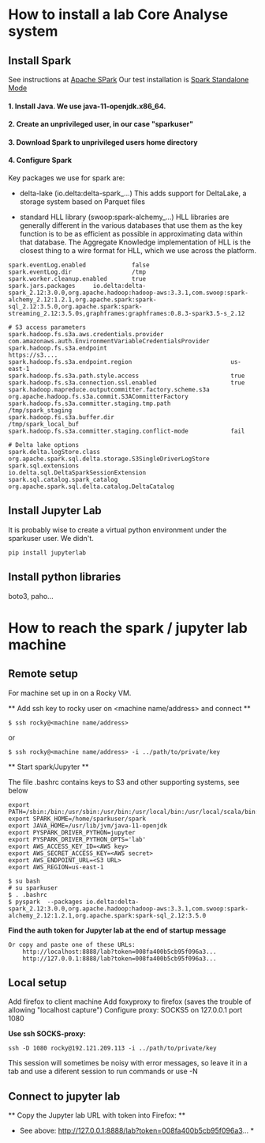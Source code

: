 # How to install a lab Core Analyse system

## Install Spark

See instructions at [Apache SPark](https://spark.apache.org/docs/latest/index.html)
Our test installation is [Spark Standalone Mode](https://spark.apache.org/docs/latest/spark-standalone.html)

#### 1. Install Java. We use java-11-openjdk.x86_64.
#### 2. Create an unprivileged user, in our case "sparkuser"
#### 3. Download Spark to unprivileged users home directory
#### 4. Configure Spark

Key packages we use for spark are: 

 - delta-lake (io.delta:delta-spark_...)
   This adds support for DeltaLake, a storage system based on Parquet files

 - standard HLL library (swoop:spark-alchemy_...)
   HLL libraries are generally different in the various databases that use them
   as the key function is to be as efficient as possible in approximating data
   within that database. The Aggregate Knowledge implementation of HLL is the
   closest thing to a wire format for HLL, which we use across the platform.

```
spark.eventLog.enabled             false
spark.eventLog.dir                 /tmp
spark.worker.cleanup.enabled       true
spark.jars.packages     io.delta:delta-spark_2.12:3.0.0,org.apache.hadoop:hadoop-aws:3.3.1,com.swoop:spark-alchemy_2.12:1.2.1,org.apache.spark:spark-sql_2.12:3.5.0,org.apache.spark:spark-streaming_2.12:3.5.0s,graphframes:graphframes:0.8.3-spark3.5-s_2.12

# S3 access parameters
spark.hadoop.fs.s3a.aws.credentials.provider                   com.amazonaws.auth.EnvironmentVariableCredentialsProvider
spark.hadoop.fs.s3a.endpoint                                   https://s3....
spark.hadoop.fs.s3a.endpoint.region                            us-east-1
spark.hadoop.fs.s3a.path.style.access                          true
spark.hadoop.fs.s3a.connection.ssl.enabled                     true
spark.hadoop.mapreduce.outputcommitter.factory.scheme.s3a      org.apache.hadoop.fs.s3a.commit.S3ACommitterFactory
spark.hadoop.fs.s3a.committer.staging.tmp.path                 /tmp/spark_staging
spark.hadoop.fs.s3a.buffer.dir                                 /tmp/spark_local_buf
spark.hadoop.fs.s3a.committer.staging.conflict-mode            fail

# Delta lake options
spark.delta.logStore.class                      org.apache.spark.sql.delta.storage.S3SingleDriverLogStore
spark.sql.extensions                            io.delta.sql.DeltaSparkSessionExtension
spark.sql.catalog.spark_catalog                 org.apache.spark.sql.delta.catalog.DeltaCatalog
```

## Install Jupyter Lab

It is probably wise to create a virtual python environment under the sparkuser user. We didn't.

```
pip install jupyterlab
```


## Install python libraries

boto3, paho...




# How to reach the spark / jupyter lab machine 

## Remote setup

For machine set up in on a Rocky VM. 

** Add ssh key to rocky user on <machine name/address> and connect **

`$ ssh rocky@<machine name/address>`

or

`$ ssh rocky@<machine name/address> -i ../path/to/private/key`

** Start spark/Jupyter **

The file .bashrc contains keys to S3 and other supporting systems, see below

```
export PATH=/sbin:/bin:/usr/sbin:/usr/bin:/usr/local/bin:/usr/local/scala/bin:/home/sparkuser/spark/bin:/home/sparkuser/spark/sbin
export SPARK_HOME=/home/sparkuser/spark
export JAVA_HOME=/usr/lib/jvm/java-11-openjdk
export PYSPARK_DRIVER_PYTHON=jupyter
export PYSPARK_DRIVER_PYTHON_OPTS='lab'
export AWS_ACCESS_KEY_ID=<AWS key>
export AWS_SECRET_ACCESS_KEY=<AWS secret>
export AWS_ENDPOINT_URL=<S3 URL>
export AWS_REGION=us-east-1
```




```
$ su bash
# su sparkuser
$ . .bashrc
$ pyspark  --packages io.delta:delta-spark_2.12:3.0.0,org.apache.hadoop:hadoop-aws:3.3.1,com.swoop:spark-alchemy_2.12:1.2.1,org.apache.spark:spark-sql_2.12:3.5.0
```




**Find the auth token for Jupyter lab at the end of startup message**

```
Or copy and paste one of these URLs:
    http://localhost:8888/lab?token=008fa400b5cb95f096a3...
    http://127.0.0.1:8888/lab?token=008fa400b5cb95f096a3...
```

## Local setup

Add firefox to client machine
Add foxyproxy to firefox (saves the trouble of allowing "localhost capture")
Configure proxy: SOCKS5 on 127.0.0.1 port 1080 

**Use ssh SOCKS-proxy:**

`ssh -D 1080 rocky@192.121.209.113 -i ../path/to/private/key`

This session will sometimes be noisy with error messages, so leave it in a tab and use a diferent session to run commands or use -N


## Connect to jupyter lab

** Copy the Jupyter lab URL with token into Firefox: **

* See above: http://127.0.0.1:8888/lab?token=008fa400b5cb95f096a3... *


